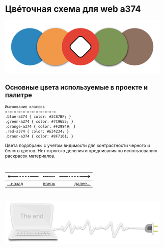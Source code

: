 <div class="navi"><nav id="navi"><!-- js --></nav></div>

# Цвéточная схема для web a374

<span id="az1-img" class="img" onclick="imgResize()">![img](assets/svg/colors-site.svg)</span>

Основные цвета используемые в проекте и палитре
---

    Именование классов 
    =-=-=-=-=-=-=-=-=-=-=-=
    .blue-a374 { color: #2C87BF; }
    .green-a374 { color: #7C9655; }
    .orange-a374 { color: #F29849; }
    .red-a374 { color: #E34234; }
    .braun-a374 { color: #8F7161; }


Цвета подобраны с учетом видимости для контрастности черного и белого цветов. 
Нет строгого деления и предписания по использованию раскрасок материалов.

<br>

|<-------——|••••••|——------->|
|:---|:---:|---:|
[…назад](kakw-cal.md)|[вверх](#)|[далее…](nash-ncal.md)

<br>

<span id="page-name-img" class="img" onclick="imgResize()">![img](assets/svg/comp-end.svg)</span>

<script src="assets/js/navi.js"></script>